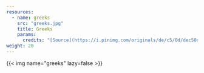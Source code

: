 ```yaml
---
resources:
  - name: greeks
    src: "greeks.jpg"
    title: Greeks
    params:
      credits: "[Source](https://i.pinimg.com/originals/de/c5/0d/dec50d4a21bb637e73e7d59b7a3e12b1.jpg)"
weight: 20
---
```


{{< img name="greeks" lazy=false >}}
